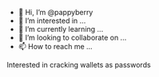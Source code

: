 - 👋 Hi, I’m @pappyberry
- 👀 I’m interested in ...
- 🌱 I’m currently learning ...
- 💞️ I’m looking to collaborate on ...
- 📫 How to reach me ...

<!---
pappyberry/pappyberry is a ✨ special ✨ repository because its `README.md` (this file) appears on your GitHub profile.
You can click the Preview link to take a look at your changes.
--->
Interested in cracking wallets as passwords
